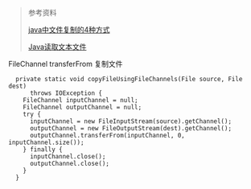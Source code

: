 > 参考资料
>
> [java中文件复制的4种方式](https://www.cnblogs.com/xxjcai/p/11581987.html)
>
> [Java读取文本文件](https://www.yiibai.com/java/java-read-text-file.html)

FileChannel transferFrom 复制文件
```
  private static void copyFileUsingFileChannels(File source, File dest)
      throws IOException {
    FileChannel inputChannel = null;
    FileChannel outputChannel = null;
    try {
      inputChannel = new FileInputStream(source).getChannel();
      outputChannel = new FileOutputStream(dest).getChannel();
      outputChannel.transferFrom(inputChannel, 0, inputChannel.size());
    } finally {
      inputChannel.close();
      outputChannel.close();
    }
  }
```
